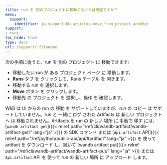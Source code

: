 ```yaml
---
title: run を 別のプロジェクトに移動することは可能ですか？
menu:
  support:
    identifier: ja-support-kb-articles-move_from_project_another
support:
- runs
toc_hide: true
type: docs
url: /support/:filename
---
```


次の手順に従うと、run を 別の プロジェクト に 移動できます:

- 移動したい run が ある プロジェクト ページ に 移動します。
- **Runs** タブ を クリックして、Runs テーブル を 開きます。
- 移動する run を 選択します。
- **Move** ボタン を クリックします。
- 移動先 の プロジェクト を 選択し、操作 を 確認します。

W&B は UI からの run の 移動 を サポートしていますが、run の コピー は サポートしていません。run と 一緒に ログ された Artifacts は 新しい プロジェクト へ は 移動されません。Artifacts を run の 新しい 場所 に 手動で 移す には、[`wandb artifact get`]({{< relref path="/ref/cli/wandb-artifact/wandb-artifact-get/" lang="ja" >}}) の SDK コマンド または [`Api.artifact` API]({{< relref path="/ref/python/public-api/api/#artifact" lang="ja" >}}) を 使って artifact を ダウンロード し、続いて [wandb artifact put]({{< relref path="/ref/cli/wandb-artifact/wandb-artifact-put/" lang="ja" >}}) または `Api.artifact` API を 使って run の 新しい 場所 に アップロード します。